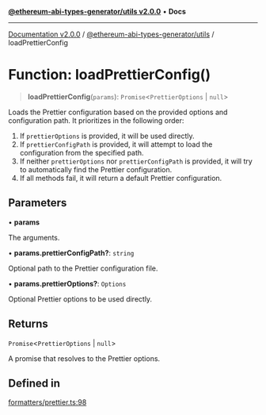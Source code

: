 [**@ethereum-abi-types-generator/utils v2.0.0**](../README.md) • **Docs**

***

[Documentation v2.0.0](../../../packages.md) / [@ethereum-abi-types-generator/utils](../README.md) / loadPrettierConfig

# Function: loadPrettierConfig()

> **loadPrettierConfig**(`params`): `Promise`\<`PrettierOptions` \| `null`\>

Loads the Prettier configuration based on the provided options and configuration path.
It prioritizes in the following order:
1. If `prettierOptions` is provided, it will be used directly.
2. If `prettierConfigPath` is provided, it will attempt to load the configuration from the specified path.
3. If neither `prettierOptions` nor `prettierConfigPath` is provided, it will try to automatically find the Prettier configuration.
4. If all methods fail, it will return a default Prettier configuration.

## Parameters

• **params**

The arguments.

• **params.prettierConfigPath?**: `string`

Optional path to the Prettier configuration file.

• **params.prettierOptions?**: `Options`

Optional Prettier options to be used directly.

## Returns

`Promise`\<`PrettierOptions` \| `null`\>

A promise that resolves to the Prettier options.

## Defined in

[formatters/prettier.ts:98](https://github.com/niZmosis/ethereum-abi-types-generator/blob/8be0c174f1ad191b06c4413881733fc6912573c5/packages/utils/src/formatters/prettier.ts#L98)
